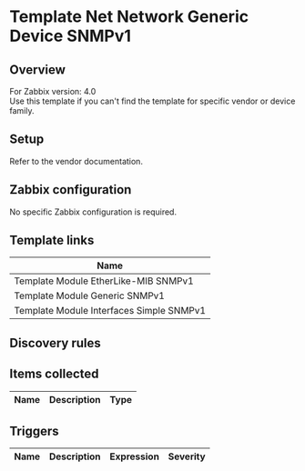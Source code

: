 
# Template Net Network Generic Device SNMPv1

## Overview

For Zabbix version: 4.0  
Use this template if you can't find the template for specific vendor or device family.

## Setup

Refer to the vendor documentation.

## Zabbix configuration

No specific Zabbix configuration is required.


## Template links

|Name|
|----|
|Template Module EtherLike-MIB SNMPv1|
|Template Module Generic SNMPv1|
|Template Module Interfaces Simple SNMPv1|

## Discovery rules


## Items collected

|Name|Description|Type|
|----|-----------|----|


## Triggers

|Name|Description|Expression|Severity|
|----|-----------|----|----|


